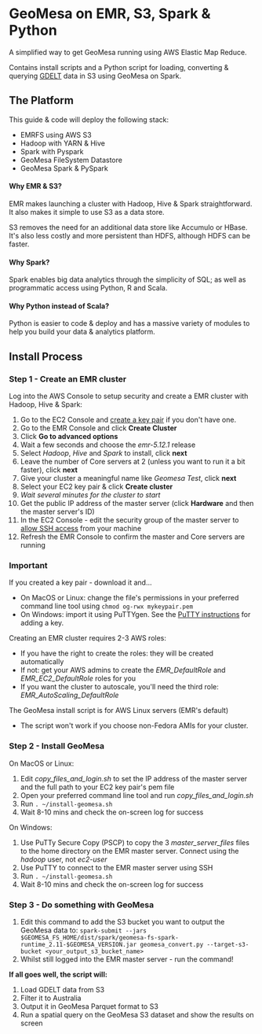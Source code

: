 # GeoMesa on EMR, S3, Spark & Python
A simplified way to get GeoMesa running using AWS Elastic Map Reduce.

Contains install scripts and a Python script for loading, converting & querying [GDELT](https://www.gdeltproject.org/) data in S3 using GeoMesa on Spark.

## The Platform

This guide & code will deploy the following stack:

- EMRFS using AWS S3
- Hadoop with YARN & Hive
- Spark with Pyspark
- GeoMesa FileSystem Datastore
- GeoMesa Spark & PySpark

#### Why EMR & S3?
EMR makes launching a cluster with Hadoop, Hive & Spark straightforward. It also makes it simple to use S3 as a data store.

S3 removes the need for an additional data store like Accumulo or HBase. It's also less costly and more persistent than HDFS, although HDFS can be faster.

#### Why Spark?
Spark enables big data analytics through the simplicity of SQL; as well as programmatic access using Python, R and Scala.

#### Why Python instead of Scala?
Python is easier to code & deploy and has a massive variety of modules to help you build your data & analytics platform. 

## Install Process

### Step 1 - Create an EMR cluster
Log into the AWS Console to setup security and create a EMR cluster with Hadoop, Hive & Spark:
1. Go to the EC2 Console and [create a key pair](https://docs.aws.amazon.com/AWSEC2/latest/UserGuide/ec2-key-pairs.html#having-ec2-create-your-key-pair) if you don't have one.
1. Go to the EMR Console and click **Create Cluster**
1. Click **Go to advanced options**
1. Wait a few seconds and choose the *emr-5.12.1* release
1. Select *Hadoop*, *Hive* and *Spark* to install, click **next**
1. Leave the number of Core servers at 2 (unless you want to run it a bit faster), click **next**
1. Give your cluster a meaningful name like *Geomesa Test*, click **next**
1. Select your EC2 key pair & click **Create cluster**
1. *Wait several minutes for the cluster to start*
1. Get the public IP address of the master server (click **Hardware** and then the master server's ID)
1. In the EC2 Console - edit the security group of the master server to [allow SSH access](https://docs.aws.amazon.com/AWSEC2/latest/UserGuide/authorizing-access-to-an-instance.html) from your machine
1. Refresh the EMR Console to confirm the master and Core servers are running

### Important
If you created a key pair - download it and...
- On MacOS or Linux: change the file's permissions in your preferred command line tool using `chmod og-rwx mykeypair.pem`
- On Windows: import it using PuTTYgen. See the [PuTTY instructions](https://docs.aws.amazon.com/AWSEC2/latest/UserGuide/putty.html) for adding a key.

Creating an EMR cluster requires 2-3 AWS roles:
- If you have the right to create the roles: they will be created automatically
- If not: get your AWS admins to create the *EMR_DefaultRole* and *EMR_EC2_DefaultRole* roles for you
- If you want the cluster to autoscale, you'll need the third role: *EMR_AutoScaling_DefaultRole*

The GeoMesa install script is for AWS Linux servers (EMR's default)
- The script won't work if you choose non-Fedora AMIs for your cluster.

### Step 2 - Install GeoMesa

On MacOS or Linux: 
1. Edit *copy_files_and_login.sh* to set the IP address of the master server and the full path to your EC2 key pair's pem file
1. Open your preferred command line tool and run *copy_files_and_login.sh*
1. Run `. ~/install-geomesa.sh`
1. Wait 8-10 mins and check the on-screen log for success

On Windows:
1. Use PuTTy Secure Copy (PSCP) to copy the 3 *master_server_files* files to the home directory on the EMR master server. Connect using the *hadoop* user, not *ec2-user*
1. Use PuTTY to connect to the EMR master server using SSH
1. Run `. ~/install-geomesa.sh`
1. Wait 8-10 mins and check the on-screen log for success

### Step 3 - Do something with GeoMesa

1. Edit this command to add the S3 bucket you want to output the GeoMesa data to: `spark-submit --jars $GEOMESA_FS_HOME/dist/spark/geomesa-fs-spark-runtime_2.11-$GEOMESA_VERSION.jar geomesa_convert.py --target-s3-bucket <your_output_s3_bucket_name>`
1. Whilst still logged into the EMR master server - run the command!

**If all goes well, the script will:**
1. Load GDELT data from S3
1. Filter it to Australia
1. Output it in GeoMesa Parquet format to S3
1. Run a spatial query on the GeoMesa S3 dataset and show the results on screen
